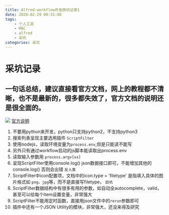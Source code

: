 ```yaml
---
title: Alfred-workflow开发排坑记录1
date: 2020-02-29 00:31:08
tags:
    - 个人工具
    - MAC
    - alfred
    - 采坑
categories: 采坑
---
```


# 采坑记录
## 一句话总结，建议直接看官方文档，网上的教程都不清晰，也不是最新的，很多都失效了，官方文档的说明还是很全面的。  
![](http://imagebed.solarsunrise.cn/blog/img/20200229004634.png)
[官方说明](https://www.alfredapp.com/help/workflows/)
1. 不要用python来开发，python只支持python2，不支持python3
2. 搜索列表呈现主要选用插件     `ScriptFilter`
3. 使用nodejs，读取环境变量为`process.env`,但是只能读不能写
4. 另外只有通过workflow启动的js脚本能读取出process.env
5. 读取输入参数用 `process.argv[xx]`
6. 呈现ScriptFilter使用console.log() json数据接口即可，不能增加其他的console.log() 否则会出错    `反人类`
7. ScriptFilter中icon配置项，文档中的icon.type = 'filetype' 是指填入具体的图片格式如 `png，jpg`等，而不是直接写filetype， `巨坑`
8. ScriptFilter数据结构中有很多有用的参数，如自动全autocomplete，valid，甚至可以给每个item设置变量，非常强大
9. ScriptFilter不能用定时函数，直接用json文件中的`rerun`参数即可
10. 插件中还有一个JSON Utility的模块，非常强大，还没来得及研究
